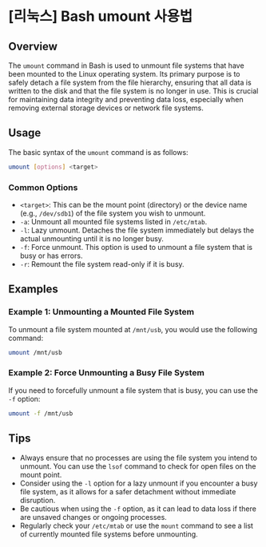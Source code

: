 # [리눅스] Bash umount 사용법

## Overview
The `umount` command in Bash is used to unmount file systems that have been mounted to the Linux operating system. Its primary purpose is to safely detach a file system from the file hierarchy, ensuring that all data is written to the disk and that the file system is no longer in use. This is crucial for maintaining data integrity and preventing data loss, especially when removing external storage devices or network file systems.

## Usage
The basic syntax of the `umount` command is as follows:

```bash
umount [options] <target>
```

### Common Options
- `<target>`: This can be the mount point (directory) or the device name (e.g., `/dev/sdb1`) of the file system you wish to unmount.
- `-a`: Unmount all mounted file systems listed in `/etc/mtab`.
- `-l`: Lazy unmount. Detaches the file system immediately but delays the actual unmounting until it is no longer busy.
- `-f`: Force unmount. This option is used to unmount a file system that is busy or has errors.
- `-r`: Remount the file system read-only if it is busy.

## Examples
### Example 1: Unmounting a Mounted File System
To unmount a file system mounted at `/mnt/usb`, you would use the following command:

```bash
umount /mnt/usb
```

### Example 2: Force Unmounting a Busy File System
If you need to forcefully unmount a file system that is busy, you can use the `-f` option:

```bash
umount -f /mnt/usb
```

## Tips
- Always ensure that no processes are using the file system you intend to unmount. You can use the `lsof` command to check for open files on the mount point.
- Consider using the `-l` option for a lazy unmount if you encounter a busy file system, as it allows for a safer detachment without immediate disruption.
- Be cautious when using the `-f` option, as it can lead to data loss if there are unsaved changes or ongoing processes.
- Regularly check your `/etc/mtab` or use the `mount` command to see a list of currently mounted file systems before unmounting.